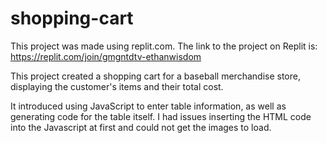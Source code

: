 # shopping-cart
This project was made using replit.com. The link to the project on Replit is: https://replit.com/join/gmgntdtv-ethanwisdom

This project created a shopping cart for a baseball merchandise store, displaying the customer's items and their total cost.

It introduced using JavaScript to enter table information, as well as generating code for the table itself.
I had issues inserting the HTML code into the Javascript at first and could not get the images to load.
